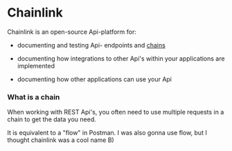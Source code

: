 # Chainlink

Chainlink is an open-source Api-platform for:

* documenting and testing Api- endpoints and [chains](#what-is-a-chain)

* documenting how integrations to other Api's within your applications are implemented

* documenting how other applications can use your Api

### What is a chain

When working with REST Api's, you often need to use multiple requests in a chain to get the data you need.

It is equivalent to a "flow" in Postman. I was also gonna use flow, but I thought chainlink was a cool name B)

